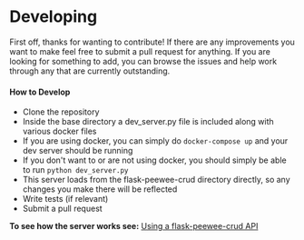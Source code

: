# Developing

First off, thanks for wanting to contribute! If there are any improvements you want to make
feel free to submit a pull request for anything. If  you are looking for something to add,
you can browse the issues and help work through any that are currently outstanding.

#### How to Develop

 * Clone the repository
 * Inside the base directory a dev_server.py file is included along with various docker files
 * If you are using docker, you can simply do `docker-compose up` and your dev server should be running
 * If you don't want to or are not using docker, you should simply be able to run `python dev_server.py`
 * This server loads from the flask-peewee-crud directory directly, so any changes you make there will be reflected
 * Write tests (if relevant)
 * Submit a pull request

**To see how the server works see:** [Using a flask-peewee-crud API](using_a_flask_peewee_crud_api.md)
